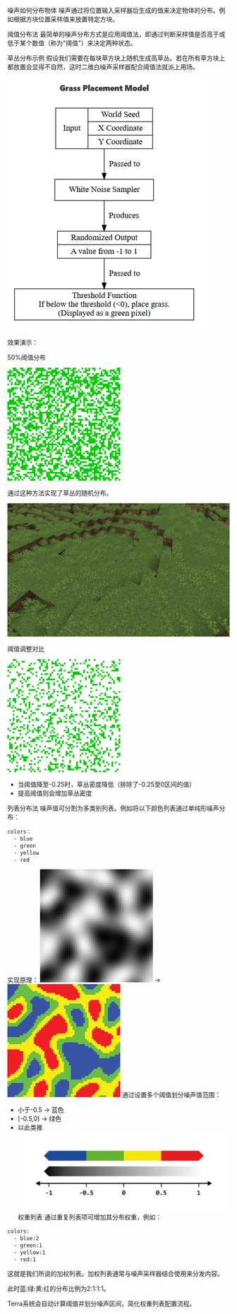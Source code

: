 噪声如何分布物体
噪声通过将位置输入采样器后生成的值来决定物体的分布。例如根据方块位置采样值来放置特定方块。

阈值分布法
最简单的噪声分布方式是应用阈值法，即通过判断采样值是否高于或低于某个数值（称为"阈值"）来决定两种状态。

草丛分布示例
假设我们需要在每块草方块上随机生成高草丛。若在所有草方块上都放置会显得不自然，这时二维白噪声采样器配合阈值法就派上用场。

![](picture/11104e51b4e0d06de8eedf971ddb5996.png)


效果演示：

50%阈值分布

![图示1：50%阈值分布](picture/grass_64x64_50pcthreshold.png)

通过这种方法实现了草丛的随机分布。

![](picture/grass.png)

阈值调整对比

![图示2：阈值调整对比](picture/grass_64x64_25pcthreshold.png)

- 当阈值降至-0.25时，草丛密度降低（排除了-0.25至0区间的值）
- 提高阈值则会增加草丛密度

列表分布法
噪声值可分割为多类别列表。例如将以下颜色列表通过单纯形噪声分布：
```
colors：
  - blue
  - green
  - yellow
  - red
```
实现原理：
![原始噪声图](picture/opensimplex2_64x64.png) → ![分段噪声图](picture/posterized_opensimplex2_64x64.png)
通过设置多个阈值划分噪声值范围：
- 小于-0.5 → 蓝色
- [-0.5,0] → 绿色
- 以此类推
![](picture/basic_example-05.png)
权重列表
通过重复列表项可增加其分布权重，例如：
```
colors:
  - blue:2
  - green:1
  - yellow:1
  - red:1
```
这就是我们所说的加权列表。加权列表通常与噪声采样器结合使用来分发内容。

此时蓝:绿:黄:红的分布比例为2:1:1:1。

Terra系统会自动计算阈值并划分噪声区间，简化权重列表配置流程。
